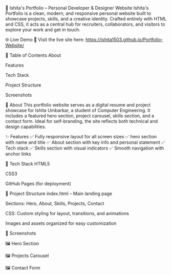 💼 Ishita's Portfolio – Personal Developer & Designer Website
Ishita's Portfolio is a clean, modern, and responsive personal website built to showcase projects, skills, and a creative identity. Crafted entirely with HTML and CSS, it acts as a central hub for recruiters, collaborators, and visitors to explore your work and get in touch.

🌐 Live Demo
🔗 Visit the live site here: https://ishita1503.github.io/Portfolio-Website/

📖 Table of Contents
About

Features

Tech Stack

Project Structure

Screenshots

📌 About
This portfolio website serves as a digital resume and project showcase for Ishita Umbarkar, a student of Computer Engineering. It includes a featured hero section, project carousel, skills section, and a contact form. Ideal for self-branding, the site reflects both technical and design capabilities.

✨ Features
✅ Fully responsive layout for all screen sizes
✅ hero section with name and title
✅ About section with key info and personal statement
✅ Tech stack
✅ Skills section with visual indicators
✅ Smooth navigation with anchor links

🧰 Tech Stack
HTML5

CSS3

GitHub Pages (for deployment)

📁 Project Structure
index.html – Main landing page

Sections: Hero, About, Skills, Projects, Contact

CSS: Custom styling for layout, transitions, and animations

Images and assets organized for easy customization

📸 Screenshots

🖼️ Hero Section

🖼️ Projects Carousel

🖼️ Contact Form
